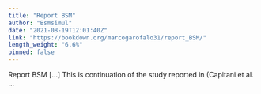 ```yaml
---
title: "Report BSM"
author: "Bsmsimul"
date: "2021-08-19T12:01:40Z"
link: "https://bookdown.org/marcogarofalo31/report_BSM/"
length_weight: "6.6%"
pinned: false
---
```


Report BSM [...] This is continuation of the study reported in (Capitani et al. ...
